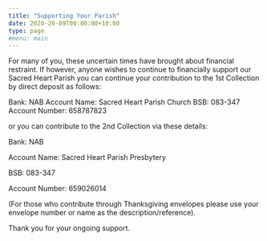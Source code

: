 ```yaml
---
title: "Supporting Your Parish"
date: 2020-20-09T00:00:00+10:00
type: page
#menu: main
---
```


For many of you, these uncertain times have brought about financial restraint. If however, anyone wishes to continue to financially support our Sacred Heart Parish you can continue your contribution to the 1st Collection by direct deposit as follows:



Bank: NAB
Account Name: Sacred Heart Parish Church 
BSB:  083-347
Account Number: 658787823



or you can contribute to the 2nd Collection via these details:



Bank: NAB

Account Name: Sacred Heart Parish Presbytery

BSB: 083-347

Account Number: 659026014


(For those who contribute through Thanksgiving envelopes please use your envelope number or name as the description/reference).



Thank you for your ongoing support.
